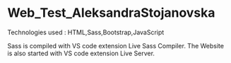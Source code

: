 # Web_Test_AleksandraStojanovska

Technologies used :
HTML,Sass,Bootstrap,JavaScript

Sass is compiled with VS code extension Live Sass Compiler.
The Website is also started with VS code extension Live Server.
